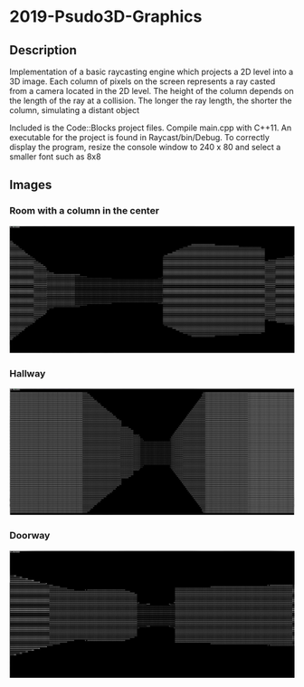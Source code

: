 # 2019-Psudo3D-Graphics
## Description
Implementation of a basic raycasting engine which projects a 2D level into a 3D image. Each column of pixels on the screen represents a ray casted from a camera located in the 2D level. The height of the column depends on the length of the ray at a collision. The longer the ray length, the shorter the column, simulating a distant object

Included is the Code::Blocks project files. Compile main.cpp with C++11. An executable for the project is found in Raycast/bin/Debug. To correctly display the program, resize the console window to 240 x 80 and select a smaller font such as 8x8

## Images

### Room with a column in the center
![alt text](https://github.com/dbees15/2019-Psudo3D-Graphics/blob/main/raycast1.JPG)

### Hallway
![alt text](https://github.com/dbees15/2019-Psudo3D-Graphics/blob/main/raycast2.JPG)

### Doorway
![alt text](https://github.com/dbees15/2019-Psudo3D-Graphics/blob/main/raycast3.JPG)
